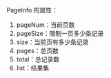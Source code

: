 PageInfo 的属性：

1. pageNum：当前页数
2. pageSize：限制一页多少条记录
3. size：当前页有多少条记录
4. pages：总页数
5. total：总记录数
6. list：结果集
